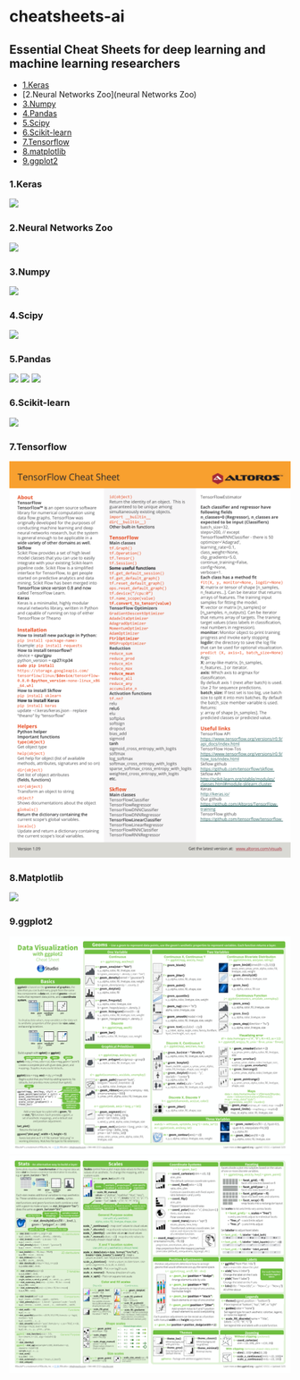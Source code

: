 # cheatsheets-ai
## Essential Cheat Sheets for deep learning and machine learning researchers
- [1.Keras](#keras)
- [2.Neural Networks Zoo](neural Networks Zoo)
- [3.Numpy](#numpy)
- [4.Pandas](#pandas)
- [5.Scipy](#scipy)
- [6.Scikit-learn](#scikit-learn)
- [7.Tensorflow](#tensorflow)
- [8.matplotlib](#matplotlib)
- [9.ggplot2](#ggplot2)

### 1.Keras
  ![](https://github.com/LittleHeap/cheatsheets-ai/blob/master/Keras.jpg)
### 2.Neural Networks Zoo
  ![](https://github.com/LittleHeap/cheatsheets-ai/blob/master/Neural%20Networks%20Zoo.png)
### 3.Numpy
  ![](https://github.com/LittleHeap/cheatsheets-ai/blob/master/Numpy.png)
### 4.Scipy
  ![](https://github.com/LittleHeap/cheatsheets-ai/blob/master/Scipy.png)
### 5.Pandas
  ![](https://github.com/LittleHeap/cheatsheets-ai/blob/master/Pandas-1.jpg)
  ![](https://github.com/LittleHeap/cheatsheets-ai/blob/master/Pandas-2.jpg)
  ![](https://github.com/LittleHeap/cheatsheets-ai/blob/master/Pandas-3.png)
### 6.Scikit-learn
  ![](https://github.com/LittleHeap/cheatsheets-ai/blob/master/Scikit%20Learn.png)
### 7.Tensorflow
  ![](https://github.com/LittleHeap/cheatsheets-ai/blob/master/Tensorflow%20Cheat%20Sheet.png)
### 8.Matplotlib
  ![](https://github.com/LittleHeap/cheatsheets-ai/blob/master/Matplotlib.png)
### 9.ggplot2
  ![](https://github.com/LittleHeap/cheatsheets-ai/blob/master/ggplot2_Cheat_Sheet_1.png)
  ![](https://github.com/LittleHeap/cheatsheets-ai/blob/master/ggplot2_Cheat_Sheet_2.png)
